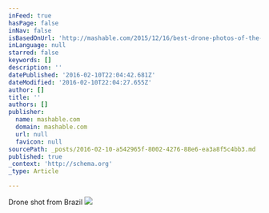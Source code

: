 ```yaml
---
inFeed: true
hasPage: false
inNav: false
isBasedOnUrl: 'http://mashable.com/2015/12/16/best-drone-photos-of-the-year/#gnMb0kCfPOqr'
inLanguage: null
starred: false
keywords: []
description: ''
datePublished: '2016-02-10T22:04:42.681Z'
dateModified: '2016-02-10T22:04:27.655Z'
author: []
title: ''
authors: []
publisher:
  name: mashable.com
  domain: mashable.com
  url: null
  favicon: null
sourcePath: _posts/2016-02-10-a542965f-8002-4276-88e6-ea3a8f5c4bb3.md
published: true
_context: 'http://schema.org'
_type: Article

---
```

Drone shot from Brazil
![](http://rack.1.mshcdn.com/media/ZgkyMDE1LzEyLzE2LzZhL0NocmlzdHRoZVJlLmI0MTZkLmpwZwpwCXRodW1iCTE0NDB4MTAwMD4KZQlqcGc/0cc0fd7d/f99/Christ-the-Redeemer-by-Alexandre-Salem.jpg)